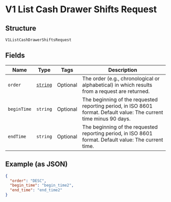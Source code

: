 
# V1 List Cash Drawer Shifts Request

## Structure

`V1ListCashDrawerShiftsRequest`

## Fields

| Name | Type | Tags | Description |
|  --- | --- | --- | --- |
| `order` | [`string`](/doc/models/sort-order.md) | Optional | The order (e.g., chronological or alphabetical) in which results from a request are returned. |
| `beginTime` | `string` | Optional | The beginning of the requested reporting period, in ISO 8601 format. Default value: The current time minus 90 days. |
| `endTime` | `string` | Optional | The beginning of the requested reporting period, in ISO 8601 format. Default value: The current time. |

## Example (as JSON)

```json
{
  "order": "DESC",
  "begin_time": "begin_time2",
  "end_time": "end_time2"
}
```


